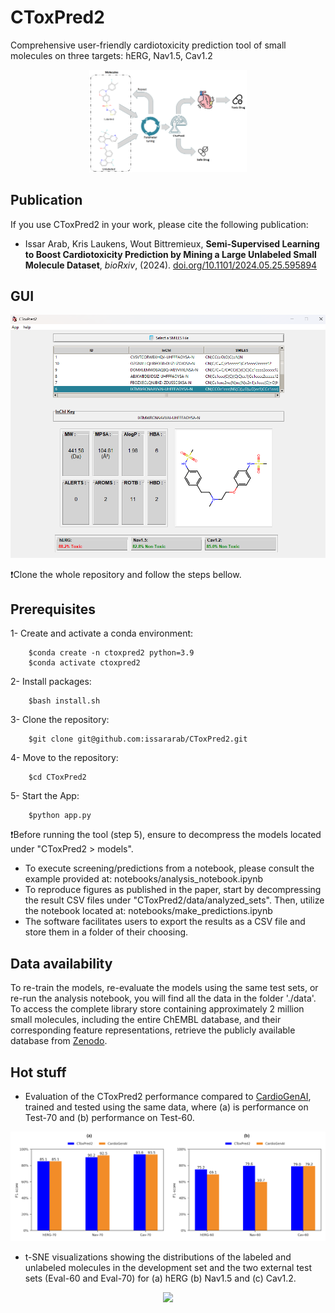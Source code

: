 # CToxPred2
Comprehensive user-friendly cardiotoxicity prediction tool of small molecules on three targets: hERG, Nav1.5, Cav1.2

<p align="center">
	<img src="img/Paper_Icon.png" style="width:50%; height:50%;" />
</p>

## Publication
If you use CToxPred2 in your work, please cite the following publication:

- Issar Arab, Kris Laukens, Wout Bittremieux, **Semi-Supervised Learning to Boost Cardiotoxicity Prediction by Mining a Large Unlabeled Small Molecule Dataset**, _bioRxiv_, (2024). [doi.org/10.1101/2024.05.25.595894](https://doi.org/10.1101/2024.05.25.595894)

## GUI

<p align="center">
	<img src="img/GUI.png" />
</p>


:exclamation:Clone the whole repository and follow the steps bellow.

## Prerequisites
1- Create and activate a conda environment:

		$conda create -n ctoxpred2 python=3.9
		$conda activate ctoxpred2

2- Install packages:

		$bash install.sh

3- Clone the repository: 

		$git clone git@github.com:issararab/CToxPred2.git

4- Move to the repository:

		$cd CToxPred2

5- Start the App:

		$python app.py
  
:exclamation:Before running the tool (step 5), ensure to decompress the models located under "CToxPred2 > models".

- To execute screening/predictions from a notebook, please consult the example provided at: notebooks/analysis_notebook.ipynb 
- To reproduce figures as published in the paper, start by decompressing the result CSV files under "CToxPred2/data/analyzed_sets". Then, utilize the notebook located at: notebooks/make_predictions.ipynb
- The software facilitates users to export the results as a CSV file and store them in a folder of their choosing.


## Data availability

To re-train the models, re-evaluate the models using the same test sets, or re-run the analysis notebook, you will find all the data in the folder './data'.
To access the complete library store containing approximately 2 million small molecules, including the entire ChEMBL database, and their corresponding feature representations, retrieve the publicly available database from [Zenodo](https://zenodo.org/records/11066707).

## Hot stuff

- Evaluation of the CToxPred2 performance compared to [CardioGenAI](https://arxiv.org/abs/2403.07632), trained and tested using the same data, where (a) is performance on Test-70 and (b) performance on Test-60. 
<p align="center">
	<img src="notebooks/figures/CToxpred_vs_CardioGenAI.png" />
</p>

- t-SNE visualizations showing the distributions of the labeled and unlabeled molecules in the development set and the two external test sets (Eval-60 and Eval-70) for (a) hERG (b) Nav1.5 and (c) Cav1.2.
<p align="center">
	<img src="notebooks/figures/TSNE.png" />
</p>

